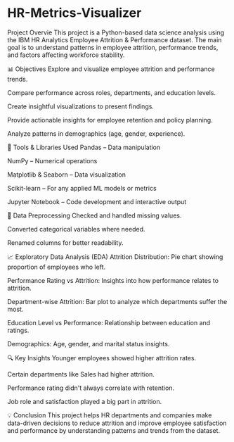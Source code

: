 # HR-Metrics-Visualizer
 Project Overvie
This project is a Python-based data science analysis using the IBM HR Analytics Employee Attrition & Performance dataset. The main goal is to understand patterns in employee attrition, performance trends, and factors affecting workforce stability.

📊 Objectives
Explore and visualize employee attrition and performance trends.

Compare performance across roles, departments, and education levels.

Create insightful visualizations to present findings.

Provide actionable insights for employee retention and policy planning.

Analyze patterns in demographics (age, gender, experience).

🧰 Tools & Libraries Used
Pandas – Data manipulation

NumPy – Numerical operations

Matplotlib & Seaborn – Data visualization

Scikit-learn – For any applied ML models or metrics

Jupyter Notebook – Code development and interactive output

🧹 Data Preprocessing
Checked and handled missing values.

Converted categorical variables where needed.

Renamed columns for better readability.

📈 Exploratory Data Analysis (EDA)
Attrition Distribution: Pie chart showing proportion of employees who left.

Performance Rating vs Attrition: Insights into how performance relates to attrition.

Department-wise Attrition: Bar plot to analyze which departments suffer the most.

Education Level vs Performance: Relationship between education and ratings.

Demographics: Age, gender, and marital status insights.

🔍 Key Insights
Younger employees showed higher attrition rates.

Certain departments like Sales had higher attrition.

Performance rating didn't always correlate with retention.

Job role and satisfaction played a big part in attrition.

💡 Conclusion
This project helps HR departments and companies make data-driven decisions to reduce attrition and improve employee satisfaction and performance by understanding patterns and trends from the dataset.
